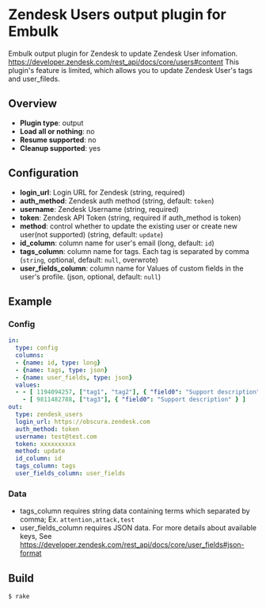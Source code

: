 # Zendesk Users output plugin for Embulk

Embulk output plugin for Zendesk to update Zendesk User infomation. https://developer.zendesk.com/rest_api/docs/core/users#content
This plugin's feature is limited, which allows you to update Zendesk User's tags and user_fileds.

## Overview

* **Plugin type**: output
* **Load all or nothing**: no
* **Resume supported**: no
* **Cleanup supported**: yes

## Configuration

- **login_url**: Login URL for Zendesk (string, required)
- **auth_method**: Zendesk auth method (string, default: `token`)
- **username**: Zendesk Username (string, required)
- **token**: Zendesk API Token (string, required if auth_method is token)
- **method**:  control whether to update the existing user or create new user(not supported) (string, default: `update`)
- **id_column**: column name for user's email (long, default: `id`)
- **tags_column**: column name for tags. Each tag is separated by comma (`string`, optional, default: `null`, overwrote)
- **user_fields_column**: column name for Values of custom fields in the user's profile. (json, optional, default: `null`)

## Example

### Config

```yaml
in:
  type: config
  columns:
  - {name: id, type: long}
  - {name: tags, type: json}
  - {name: user_fields, type: json}
  values:
  - - [ 1194094257, ["tag1", "tag2"], { "field0": "Support description", "field01": "2013-02-27T20:35:55Z" } ]
    - [ 9811482788, ["tag3"], { "field0": "Support description" } ]
out:
  type: zendesk_users
  login_url: https://obscura.zendesk.com
  auth_method: token
  username: test@test.com
  token: xxxxxxxxxx
  method: update
  id_column: id
  tags_column: tags
  user_fields_column: user_fields
```

### Data

- tags_column requires string data containing terms which separated by comma; Ex. `attention,attack,test`
- user_fields_column requires JSON data. For more details about available keys, See https://developer.zendesk.com/rest_api/docs/core/user_fields#json-format

## Build

```
$ rake
```
